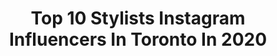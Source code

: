 ---
title: Top 10 Stylists Instagram Influencers In Toronto In 2020
description: >-
  Find top stylists Instagram influencers in Toronto in 2020. Most popular hashtags: #giveaway #allblack #hair #caudaliecru.
platform: Instagram
profiles:
  - username: "artemis.muse"
    fullname: >-
      𝓐𝓻𝓽𝓮𝓶𝓲𝓼 𝓜𝓾𝓼𝓮 🌾
    location: "Canada"
    followers: 23585
    engagement: 222
    commentsToLikes: 0.018580
    id: ck5zlt7rblc7c0i14u9fv9dua
    verified: false
    hashtags: "#parisianamour, #gisou, #fashion, #allblack"
  - username: "iamsinaamirii"
    fullname: >-
      sina amiri
    location: "Canada"
    followers: 27859
    engagement: 833
    commentsToLikes: 0.042427
    id: ck602gm06hcn60i14kurkmaub
    verified: false
    hashtags: "#menshair, #babyliss, #stylist, #torontobarbers"
  - username: "byslr"
    fullname: >-
      #THESLRWAY
    location: "Canada"
    followers: 22925
    engagement: 544
    commentsToLikes: 0.037368
    id: ck5hrf1cwurjx0i11sgu02c88
    verified: false
    hashtags: "#poweredbythepeople"
  - username: "taraleydon"
    fullname: >-
      T A R A  L E Y D O N
    location: "Canada"
    followers: 19151
    engagement: 365
    commentsToLikes: 0.183582
    id: ck6u5xq56cd2y0j71umyg8zjj
    verified: false
    hashtags: "#2019, #maisonmargielafragrances, #stayhome, #skincare"
  - username: "blondehanes"
    fullname: >-
      S A R A  W E L L S
    location: "Canada"
    followers: 5440
    engagement: 811
    commentsToLikes: 0.176184
    id: ck14hujp9c7nx0i19asz7qr08
    verified: false
    hashtags: "#bumble, #f21xme, #styletip, #stylethebump"
  - username: "jilljiujiuliu"
    fullname: >-
      Jill Liu 劉
    location: "Canada"
    followers: 31144
    engagement: 116
    commentsToLikes: 0.119963
    id: ck8szwy7oq0uj0j78p60kvpcr
    verified: false
    hashtags: "#caudaliecru, #212, #giveaway, #vinoperfectca"
  - username: "marcandrewsmith"
    fullname: >-
      Marc Andrew Smith
    location: "Canada"
    followers: 28832
    engagement: 315
    commentsToLikes: 0.032970
    id: ck0tzpxdhr4fl0i19ijaqbtbe
    verified: false
    hashtags: "#cowgirl, #animals, #designer, #trailerlife"
  - username: "balloonsbydina"
    fullname: >-
      Balloons By Dina
    location: "Canada"
    followers: 128238
    engagement: 153
    commentsToLikes: 0.016851
    id: ck13bkejpvu6h0i19hy2en9i2
    verified: false
    hashtags: "#babyshowerdecor, #mickeymousetheme, #flattenthecurve, #bridalshowerdecor"
  - username: "zainahussain"
    fullname: >-
      Zaina Hussain🌸
    location: "Canada"
    followers: 39966
    engagement: 812
    commentsToLikes: 0.019832
    id: ck138iow0genj0i19zagowyop
    verified: false
    hashtags: "#eid2020, #fentybeauty, #colourpopme, #beforecoronavirus"
  - username: "minaj.mp"
    fullname: >-
      ♏️inaj.mp🇨🇦🇮🇷💮
    location: "Canada"
    followers: 61209
    engagement: 579
    commentsToLikes: 0.075397
    id: ckaotndqcwn0x0i78myma80eh
    verified: false
    hashtags: "#beautybloggers, #modelstyle, #nickiminaj, #modelsearch"
---